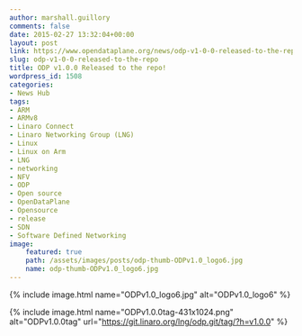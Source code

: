 ```yaml
---
author: marshall.guillory
comments: false
date: 2015-02-27 13:32:04+00:00
layout: post
link: https://www.opendataplane.org/news/odp-v1-0-0-released-to-the-repo/
slug: odp-v1-0-0-released-to-the-repo
title: ODP v1.0.0 Released to the repo!
wordpress_id: 1508
categories:
- News Hub
tags:
- ARM
- ARMv8
- Linaro Connect
- Linaro Networking Group (LNG)
- Linux
- Linux on Arm
- LNG
- networking
- NFV
- ODP
- Open source
- OpenDataPlane
- Opensource
- release
- SDN
- Software Defined Networking
image:
    featured: true
    path: /assets/images/posts/odp-thumb-ODPv1.0_logo6.jpg
    name: odp-thumb-ODPv1.0_logo6.jpg
---
```


{% include image.html name="ODPv1.0_logo6.jpg" alt="ODPv1.0_logo6" %}

{% include image.html name="ODPv1.0.0tag-431x1024.png" alt="ODPv1.0.0tag" url="https://git.linaro.org/lng/odp.git/tag/?h=v1.0.0" %}
